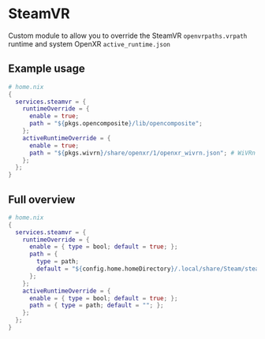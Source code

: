 # SteamVR
Custom module to allow you to override the SteamVR `openvrpaths.vrpath` runtime and system OpenXR `active_runtime.json`

## Example usage
```nix
# home.nix
{
  services.steamvr = {
    runtimeOverride = {
      enable = true;
      path = "${pkgs.opencomposite}/lib/opencomposite";
    };
    activeRuntimeOverride = {
      enable = true;
      path = "${pkgs.wivrn}/share/openxr/1/openxr_wivrn.json"; # WiVRn is not merged yet
    };
  };
}
```

## Full overview
```nix
# home.nix
{
  services.steamvr = {
    runtimeOverride = {
      enable = { type = bool; default = true; };
      path = {
        type = path;
        default = "${config.home.homeDirectory}/.local/share/Steam/steamapps/common/SteamVR";
      };
    };
    activeRuntimeOverride = {
      enable = { type = bool; default = true; };
      path = { type = path; default = ""; };
    };
  };
}
```
